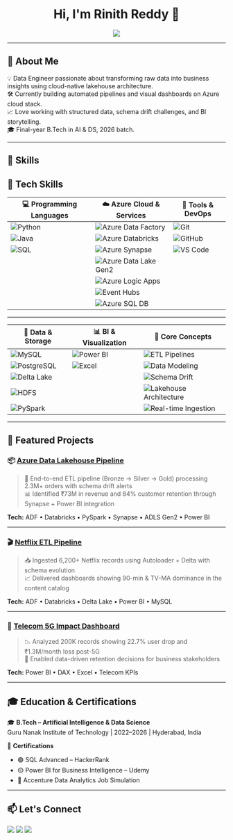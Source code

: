<h1 align="center">Hi, I'm Rinith Reddy 👋</h1>

<p align="center">
  <img src="https://readme-typing-svg.demolab.com/?lines=Junior+Azure+Data+Engineer;Building+ETL+Pipelines+with+ADF+and+Databricks;Data+Modeling+%7C+Power+BI+%7C+PySpark&center=true&width=600&height=45&font=Fira%20Code&pause=1000&color=F57F17" />
</p>

---

## 🚀 About Me

💡 Data Engineer passionate about transforming raw data into business insights using cloud-native lakehouse architecture.  
🛠️ Currently building automated pipelines and visual dashboards on Azure cloud stack.  
📈 Love working with structured data, schema drift challenges, and BI storytelling.  
🎓 Final-year B.Tech in AI & DS, 2026 batch.

---

## 🧠 Skills

## 🧠 Tech Skills

| 💻 Programming Languages | ☁️ Azure Cloud & Services | 🔧 Tools & DevOps |
|--------------------------|---------------------------|-------------------|
| ![Python](https://img.shields.io/badge/Python-3776AB?style=for-the-badge&logo=python&logoColor=white) | ![Azure Data Factory](https://img.shields.io/badge/Azure%20Data%20Factory-0078D4?style=for-the-badge&logo=microsoftazure&logoColor=white) | ![Git](https://img.shields.io/badge/Git-F05032?style=for-the-badge&logo=git&logoColor=white) |
| ![Java](https://img.shields.io/badge/Java-ED8B00?style=for-the-badge&logo=openjdk&logoColor=white) | ![Azure Databricks](https://img.shields.io/badge/Databricks-FF3621?style=for-the-badge&logo=databricks&logoColor=white) | ![GitHub](https://img.shields.io/badge/GitHub-181717?style=for-the-badge&logo=github&logoColor=white) |
| ![SQL](https://img.shields.io/badge/SQL-336791?style=for-the-badge&logo=postgresql&logoColor=white) | ![Azure Synapse](https://img.shields.io/badge/Azure%20Synapse-0089D6?style=for-the-badge&logo=microsoftazure&logoColor=white) | ![VS Code](https://img.shields.io/badge/VS%20Code-007ACC?style=for-the-badge&logo=visualstudiocode&logoColor=white) |
|                          | ![Azure Data Lake Gen2](https://img.shields.io/badge/ADLS%20Gen2-0078D4?style=for-the-badge&logo=microsoftazure&logoColor=white) |                   |
|                          | ![Azure Logic Apps](https://img.shields.io/badge/Logic%20Apps-0062AD?style=for-the-badge&logo=microsoftazure&logoColor=white) |                   |
|                          | ![Event Hubs](https://img.shields.io/badge/Azure%20Event%20Hubs-6E4BF0?style=for-the-badge&logo=azureeventgrid&logoColor=white) |                   |
|                          | ![Azure SQL DB](https://img.shields.io/badge/Azure%20SQL%20Database-0089D6?style=for-the-badge&logo=microsoftsqlserver&logoColor=white) |                   |

---

| 🔢 Data & Storage | 📊 BI & Visualization | 🧱 Core Concepts |
|------------------|------------------------|------------------|
| ![MySQL](https://img.shields.io/badge/MySQL-005C84?style=for-the-badge&logo=mysql&logoColor=white) | ![Power BI](https://img.shields.io/badge/Power%20BI-F2C811?style=for-the-badge&logo=powerbi&logoColor=black) | ![ETL Pipelines](https://img.shields.io/badge/ETL%20Pipelines-blue?style=for-the-badge) |
| ![PostgreSQL](https://img.shields.io/badge/PostgreSQL-336791?style=for-the-badge&logo=postgresql&logoColor=white) | ![Excel](https://img.shields.io/badge/Excel-217346?style=for-the-badge&logo=microsoft-excel&logoColor=white) | ![Data Modeling](https://img.shields.io/badge/Data%20Modeling-purple?style=for-the-badge) |
| ![Delta Lake](https://img.shields.io/badge/Delta%20Lake-4DB33D?style=for-the-badge&logo=databricks&logoColor=white) |                         | ![Schema Drift](https://img.shields.io/badge/Schema%20Drift-red?style=for-the-badge) |
| ![HDFS](https://img.shields.io/badge/HDFS-orange?style=for-the-badge&logo=hadoop&logoColor=white) |                         | ![Lakehouse Architecture](https://img.shields.io/badge/Lakehouse%20Architecture-black?style=for-the-badge) |
| ![PySpark](https://img.shields.io/badge/PySpark-FF9900?style=for-the-badge&logo=apachespark&logoColor=white) |                         | ![Real-time Ingestion](https://img.shields.io/badge/Real--time%20Ingestion-darkgreen?style=for-the-badge) |


---

## 📌 Featured Projects

### 📦 [Azure Data Lakehouse Pipeline](https://github.com/rinithreddy14/Mysql-to-azure-DataMigration)
> 🔁 End-to-end ETL pipeline (Bronze → Silver → Gold) processing 2.3M+ orders with schema drift alerts  
> 📊 Identified ₹73M in revenue and 84% customer retention through Synapse + Power BI integration

**Tech:** ADF • Databricks • PySpark • Synapse • ADLS Gen2 • Power BI

---

### 🎬 [Netflix ETL Pipeline](https://github.com/rinithreddy14/Netflix_data_engneering_project)
> 📥 Ingested 6,200+ Netflix records using Autoloader + Delta with schema evolution  
> 📈 Delivered dashboards showing 90-min & TV-MA dominance in the content catalog

**Tech:** ADF • Databricks • Delta Lake • Power BI • MySQL

---

### 📡 [Telecom 5G Impact Dashboard](https://github.com/rinithreddy14/Telecom-Analysis)
> 📉 Analyzed 200K records showing 22.7% user drop and ₹1.3M/month loss post-5G  
> 🧠 Enabled data-driven retention decisions for business stakeholders

**Tech:** Power BI • DAX • Excel • Telecom KPIs


---

## 🎓 Education & Certifications

🎓 **B.Tech – Artificial Intelligence & Data Science**  
Guru Nanak Institute of Technology | 2022–2026 | Hyderabad, India

📜 **Certifications**  
- 🟢 SQL Advanced – HackerRank  
- 🟡 Power BI for Business Intelligence – Udemy  
- 🔵 Accenture Data Analytics Job Simulation  

---

## 📫 Let's Connect

<p align="left">
  <a href="mailto:rinithreddy14@gmail.com"><img src="https://img.shields.io/badge/email-D14836?style=flat&logo=gmail&logoColor=white"/></a>
  <a href="https://www.linkedin.com/in/rinith-reddy-86822a301/"><img src="https://img.shields.io/badge/LinkedIn-blue?style=flat&logo=linkedin&logoColor=white" /></a>
  <a href="https://github.com/rinithreddy14"><img src="https://img.shields.io/badge/GitHub-100000?style=flat&logo=github&logoColor=white"/></a>
</p>

